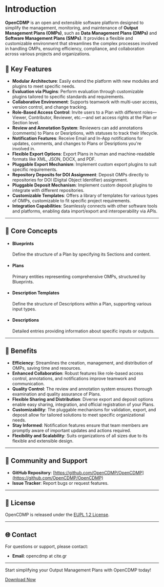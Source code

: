 # Introduction

**OpenCDMP** is an open and extensible software platform designed to simplify the management, monitoring, and maintenance of **Output Management Plans (OMPs)**, such as **Data Management Plans (DMPs)** and **Software Management Plans (SMPs)**. It provides a flexible and customizable environment that streamlines the complex processes involved in handling OMPs, ensuring efficiency, compliance, and collaboration across various projects and organizations.

## 🚀 **Key Features**

- **Modular Architecture**: Easily extend the platform with new modules and plugins to meet specific needs.
- **Evaluation via Plugins**: Perform evaluation through customizable plugins tailored to specific standards and requirements.
- **Collaborative Environment**: Supports teamwork with multi-user access, version control, and change tracking.
- **Role-Based Access Control**: Invite users to a Plan with different roles—Viewer, Contributor, Reviewer, etc.—and set access rights at the Plan or Section level.
- **Review and Annotation System**: Reviewers can add annotations (comments) to Plans or Desriptions, with statuses to track their lifecycle.
- **Notification Features**: Receive Email and In-App notifications for updates, comments, and changes to Plans or Desriptions you're involved in.
- **Flexible Export Options**: Export Plans in human and machine-readable formats like XML, JSON, DOCX, and PDF.
- **Pluggable Export Mechanism**: Implement custom export plugins to suit specific requirements.
- **Repository Deposits for DOI Assignment**: Deposit OMPs directly to repositories for DOI (Digital Object Identifier) assignment.
- **Pluggable Deposit Mechanism**: Implement custom deposit plugins to integrate with different repositories.
- **Customizable Templates**: Offers a library of templates for various types of OMPs, customizable to fit specific project requirements.
- **Integration Capabilities**: Seamlessly connects with other software tools and platforms, enabling data import/export and interoperability via APIs.
<!-- - **Real-Time Monitoring**: Interactive dashboards to track the progress of OMPs, with updates and alerts for changes or issues. -->

---

## 🧩 **Core Concepts**

  - #### **Blueprints**

    Define the structure of a Plan by specifying its Sections and content.

  - #### **Plans**

    Primary entities representing comprehensive OMPs, structured by Blueprints.

  - #### **Description Templates**

    Define the structure of Descriptions within a Plan, supporting various input types.

  - #### **Descriptions**

    Detailed entries providing information about specific inputs or outputs.

---

## 🌟 **Benefits**

- **Efficiency**: Streamlines the creation, management, and distribution of OMPs, saving time and resources.
- **Enhanced Collaboration**: Robust features like role-based access control, annotations, and notifications improve teamwork and communication.
- **Quality Control**: The review and annotation system ensures thorough examination and quality assurance of Plans.
- **Flexible Sharing and Distribution**: Diverse export and deposit options enable easy sharing, integration, and official registration of your Plans.
- **Customizability**: The pluggable mechanisms for validation, export, and deposit allow for tailored solutions to meet specific organizational needs.
- **Stay Informed**: Notification features ensure that team members are promptly aware of important updates and actions required.
- **Flexibility and Scalability**: Suits organizations of all sizes due to its flexible and extensible design.
<!-- - **Compliance Assurance**: Customizable validation plugins help keep OMPs aligned with specific standards and regulations. -->

---

## 🤝 **Community and Support**

- **GitHub Repository**: [https://github.com/OpenCDMP/OpenCDMP](https://github.com/OpenCDMP/OpenCDMP)
- **Issue Tracker**: Report bugs or request features.

---

## 📄 **License**

OpenCDMP is released under the [EUPL 1.2 License](LICENSE).

---

## 🌐 **Contact**

For questions or support, please contact:

- **Email**: opencdmp at cite.gr

---

Start simplifying your Output Management Plans with OpenCDMP today!

[Download Now](https://github.com/OpenCDMP/OpenCDMP/releases)
